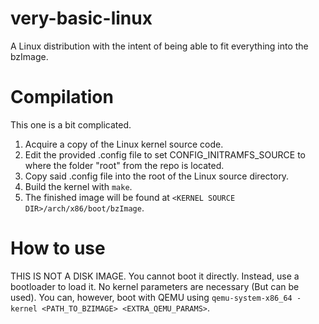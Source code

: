 # very-basic-linux
A Linux distribution with the intent of being able to fit everything into the bzImage.

# Compilation
This one is a bit complicated.

1) Acquire a copy of the Linux kernel source code. 
2) Edit the provided .config file to set CONFIG_INITRAMFS_SOURCE to where the folder "root" from the repo is located.
3) Copy said .config file into the root of the Linux source directory.
4) Build the kernel with `make`.
5) The finished image will be found at `<KERNEL SOURCE DIR>/arch/x86/boot/bzImage`.

# How to use
THIS IS NOT A DISK IMAGE. You cannot boot it directly. Instead, use a bootloader to load it. No kernel parameters are necessary (But can be used). You can, however,
boot with QEMU using `qemu-system-x86_64 -kernel <PATH_TO_BZIMAGE> <EXTRA_QEMU_PARAMS>`.
